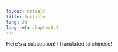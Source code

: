 ```yaml
---
layout: default
title: Subtitle
lang: zh
lang-ref: chapter1.1
---
```


Here's a subsection! (Translated to chinese!

